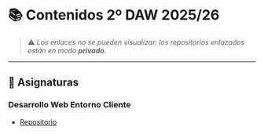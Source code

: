 # 📚 Contenidos 2º DAW 2025/26

> ⚠️ _Los enlaces no se pueden visualizar: los repositorios enlazados están en modo **privado**._

---

## 🧩 Asignaturas

### Desarrollo Web Entorno Cliente
- [Repositorio](https://github.com/antcordero/DW-Entorno-Cliente)
